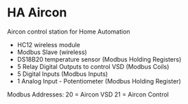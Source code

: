 # HA Aircon
Aircon control station for Home Automation  

* HC12 wireless module
* Modbus Slave (wireless)
* DS18B20 temperature sensor (Modbus Holding Registers)
* 5 Relay Digital Outputs to control VSD (Modbus Coils)
* 5 Digital Inputs (Modbus Inputs)
* 1 Analog Input - Potentiometer (Modbus Holding Register)

Modbus Addresses:
20 = Aircon VSD
21 = Aircon Control

